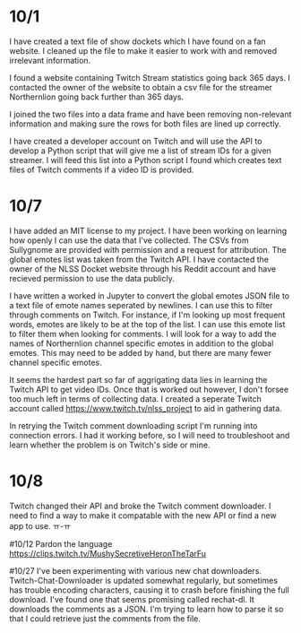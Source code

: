 # 10/1

I have created a text file of show dockets which I have found on a fan website. I cleaned up the file to make it easier to work with and removed irrelevant information.

I found a website containing Twitch Stream statistics going back 365 days. I contacted the owner of the website to obtain a csv file for the streamer Northernlion going back further than 365 days.

I joined the two files into a data frame and have been removing non-relevant information and making sure the rows for both files are lined up correctly.

I have created a developer account on Twitch and will use the API to develop a Python script that will give me a list of stream IDs for a given streamer. I will feed this list into a Python script I found which creates text files of Twitch comments if a video ID is provided.

# 10/7

I have added an MIT license to my project. I have been working on learning how openly I can use  the data that I've collected. The CSVs from Sullygnome are provided with permission and a request for attribution. The global emotes list was taken from the Twitch API. I have contacted the owner of the NLSS Docket website through his Reddit account and have recieved permission to use the data publicly.

I have written a worked in Jupyter to convert the global emotes JSON file to a text file of emote names seperated by newlines. I can use this to filter through comments on Twitch. For instance, if I'm looking up most frequent words, emotes are likely to be at the top of the list. I can use this emote list to filter them when looking for comments. I will look for a way to add the names of Northernlion channel specific emotes in addition to the global emotes. This may need to be added by hand, but there are many fewer channel specific emotes.

It seems the hardest part so far of aggrigating data lies in learning the Twitch API to get video IDs. Once that is worked out however, I don't forsee too much left in terms of collecting data. I created a seperate Twitch account called https://www.twitch.tv/nlss_project to aid in gathering data.

In retrying the Twitch comment downloading script I'm running into connection errors. I had it working before, so I will need to troubleshoot and learn whether the problem is on Twitch's side or mine.

# 10/8
Twitch changed their API and broke the Twitch comment downloader. I need to find a way to make it compatable with the new API or find a new app to use. ㅠ-ㅠ

#10/12
Pardon the language
https://clips.twitch.tv/MushySecretiveHeronTheTarFu

#10/27
I've been experimenting with various new chat downloaders. Twitch-Chat-Downloader is updated somewhat regularly, but sometimes has trouble encoding characters, causing it to crash before finishing the full download. I've found one that seems promising called rechat-dl. It downloads the comments as a JSON. I'm trying to learn how to parse it so that I could retrieve just the comments from the file.